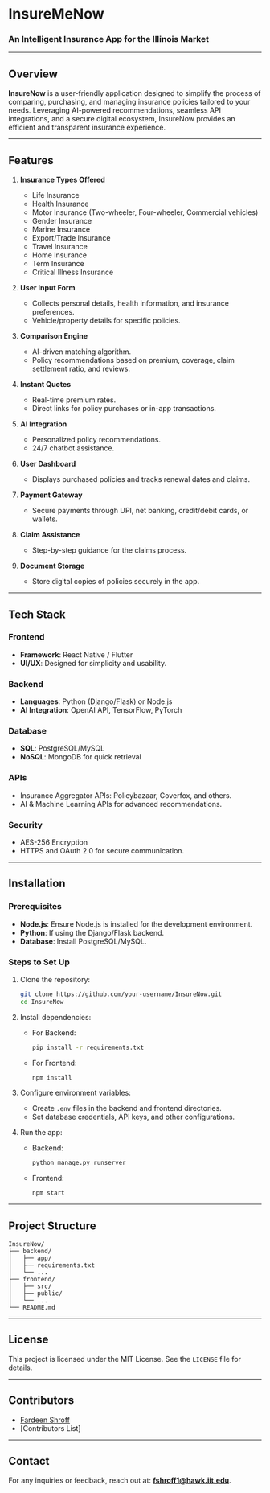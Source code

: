 # InsureMeNow

### An Intelligent Insurance App for the Illinois Market

---

## **Overview**

**InsureNow** is a user-friendly application designed to simplify the process of comparing, purchasing, and managing insurance policies tailored to your needs. Leveraging AI-powered recommendations, seamless API integrations, and a secure digital ecosystem, InsureNow provides an efficient and transparent insurance experience.

---

## **Features**

1. **Insurance Types Offered**
    - Life Insurance
    - Health Insurance
    - Motor Insurance (Two-wheeler, Four-wheeler, Commercial vehicles)
    - Gender Insurance
    - Marine Insurance
    - Export/Trade Insurance
    - Travel Insurance
    - Home Insurance
    - Term Insurance
    - Critical Illness Insurance

2. **User Input Form**
    - Collects personal details, health information, and insurance preferences.
    - Vehicle/property details for specific policies.

3. **Comparison Engine**
    - AI-driven matching algorithm.
    - Policy recommendations based on premium, coverage, claim settlement ratio, and reviews.

4. **Instant Quotes**
    - Real-time premium rates.
    - Direct links for policy purchases or in-app transactions.

5. **AI Integration**
    - Personalized policy recommendations.
    - 24/7 chatbot assistance.

6. **User Dashboard**
    - Displays purchased policies and tracks renewal dates and claims.

7. **Payment Gateway**
    - Secure payments through UPI, net banking, credit/debit cards, or wallets.

8. **Claim Assistance**
    - Step-by-step guidance for the claims process.

9. **Document Storage**
    - Store digital copies of policies securely in the app.

---

## **Tech Stack**

### **Frontend**
- **Framework**: React Native / Flutter
- **UI/UX**: Designed for simplicity and usability.

### **Backend**
- **Languages**: Python (Django/Flask) or Node.js
- **AI Integration**: OpenAI API, TensorFlow, PyTorch

### **Database**
- **SQL**: PostgreSQL/MySQL
- **NoSQL**: MongoDB for quick retrieval

### **APIs**
- Insurance Aggregator APIs: Policybazaar, Coverfox, and others.
- AI & Machine Learning APIs for advanced recommendations.

### **Security**
- AES-256 Encryption
- HTTPS and OAuth 2.0 for secure communication.

---

## **Installation**

### Prerequisites
- **Node.js**: Ensure Node.js is installed for the development environment.
- **Python**: If using the Django/Flask backend.
- **Database**: Install PostgreSQL/MySQL.

### Steps to Set Up

1. Clone the repository:
    ```bash
    git clone https://github.com/your-username/InsureNow.git
    cd InsureNow
    ```

2. Install dependencies:
    - For Backend:
        ```bash
        pip install -r requirements.txt
        ```
    - For Frontend:
        ```bash
        npm install
        ```

3. Configure environment variables:
    - Create `.env` files in the backend and frontend directories.
    - Set database credentials, API keys, and other configurations.

4. Run the app:
    - Backend:
        ```bash
        python manage.py runserver
        ```
    - Frontend:
        ```bash
        npm start
        ```

---

## **Project Structure**

```
InsureNow/
├── backend/
│   ├── app/
│   ├── requirements.txt
│   └── ...
├── frontend/
│   ├── src/
│   ├── public/
│   └── ...
└── README.md
```

---

## **License**

This project is licensed under the MIT License. See the `LICENSE` file for details.

---

## **Contributors**

- [Fardeen Shroff](https://github.com/fardeenshroff)
- [Contributors List]

---

## **Contact**

For any inquiries or feedback, reach out at: **fshroff1@hawk.iit.edu**.
